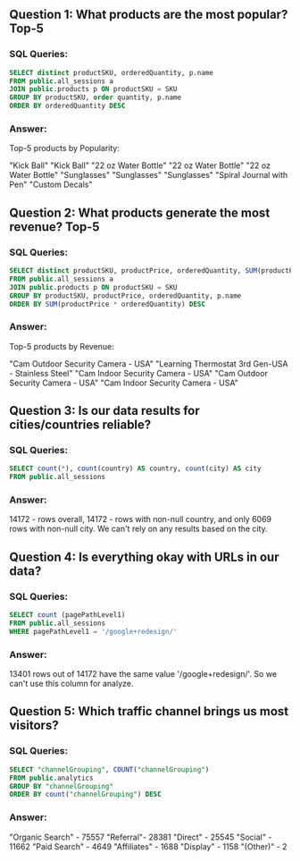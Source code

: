 ## Question 1: What products are the most popular? Top-5

### SQL Queries:

```SQL
SELECT distinct productSKU, orderedQuantity, p.name 
FROM public.all_sessions a
JOIN public.products p ON productSKU = SKU
GROUP BY productSKU, order quantity, p.name
ORDER BY orderedQuantity DESC
```

### Answer: 

Top-5 products by Popularity:

"Kick Ball"
"Kick Ball"
"22 oz Water Bottle"
"22 oz Water Bottle"
"22 oz Water Bottle"
"Sunglasses"
"Sunglasses"
"Sunglasses"
"Spiral Journal with Pen"
"Custom Decals"


## Question 2: What products generate the most revenue? Top-5

### SQL Queries:

```SQL
SELECT distinct productSKU, productPrice, orderedQuantity, SUM(productPrice*orderedQuantity), p.name 
FROM public.all_sessions a
JOIN public.products p ON productSKU = SKU
GROUP BY productSKU, productPrice, orderedQuantity, p.name
ORDER BY SUM(productPrice * orderedQuantity) DESC
```

### Answer:

Top-5 products by Revenue:

"Cam Outdoor Security Camera - USA"
"Learning Thermostat 3rd Gen-USA - Stainless Steel"
"Cam Indoor Security Camera - USA"
"Cam Outdoor Security Camera - USA"
"Cam Indoor Security Camera - USA"

## Question 3: Is our data results for cities/countries reliable?

### SQL Queries:

```SQL
SELECT count(*), count(country) AS country, count(city) AS city
FROM public.all_sessions
```
### Answer:
14172 - rows overall,	14172 - rows with non-null country, and only 6069 rows with non-null city. We can't rely on any results based on the city.

## Question 4: Is everything okay with URLs in our data?

### SQL Queries:

```SQL
SELECT count (pagePathLevel1)
FROM public.all_sessions
WHERE pagePathLevel1 = '/google+redesign/'
```

### Answer:
13401 rows out of 14172 have the same value '/google+redesign/'. So we can't use this column for analyze.

## Question 5: Which traffic channel brings us most visitors?

### SQL Queries:

```SQL
SELECT "channelGrouping", COUNT("channelGrouping")
FROM public.analytics
GROUP BY "channelGrouping"
ORDER BY count("channelGrouping") DESC
```

### Answer:

"Organic Search" -	75557
"Referral"-	28381
"Direct" - 25545
"Social" - 11662
"Paid Search" -	4649
"Affiliates" -	1688
"Display"	- 1158
"(Other)"	- 2
